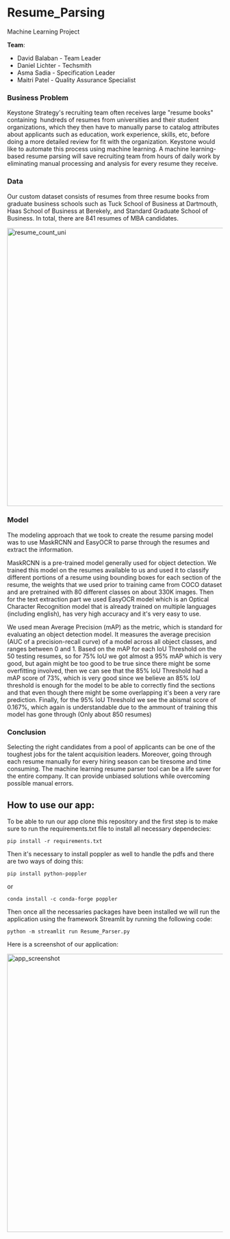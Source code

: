 # Resume_Parsing
Machine Learning Project

**Team**: 
* David Balaban - Team Leader
* Daniel Lichter - Techsmith
* Asma Sadia - Specification Leader
* Maitri Patel - Quality Assurance Specialist

### Business Problem
Keystone Strategy's recruiting team often receives large "resume books"  containing  hundreds of resumes from universities and their student organizations, which they then have to manually parse to catalog attributes about applicants such as education, work experience, skills, etc, before doing a more detailed review for fit with the organization. Keystone would like to automate this process using machine learning. A machine learning-based resume parsing will save recruiting team from hours of daily work by eliminating manual processing and analysis for every resume they receive. 

### Data
Our custom dataset consists of resumes from three resume books from graduate business schools such as Tuck School of Business at Dartmouth, Haas School of Business at Berekely, and Standard Graduate School of Business. In total, there are 841 resumes of MBA candidates.

<img width="650" alt="resume_count_uni" src="https://user-images.githubusercontent.com/20906514/147151896-103f3997-2c89-4830-bf7c-17f05f1b4925.png">

### Model
The modeling approach that we took to create the resume parsing model was to use MaskRCNN and EasyOCR to parse through the resumes and extract the information.

MaskRCNN is a pre-trained model generally used for object detection. We trained this model on the resumes available to us and used it to classify different portions of a resume using bounding boxes for each section of the resume, the weights that we used prior to training came from COCO dataset and are pretrained with 80 different classes on about 330K images. Then for the text extraction part we used EasyOCR model which is an Optical Character Recognition model that is already trained on multiple languages (including english), has very high accuracy and it's very easy to use.

We used mean Average Precision (mAP) as the metric, which is standard for evaluating an object detection model. It measures the average precision (AUC of a precision-recall curve) of a model across all object classes, and ranges between 0 and 1. Based on the mAP for each IoU Threshold on the 50 testing resumes, so for 75% IoU we got almost a 95% mAP which is very good, but again might be too good to be true since there might be some overfitting involved, then we can see that the 85% IoU Threshold had a mAP score of 73%, which is very good since we believe an 85% IoU threshold is enough for the model to be able to correctly find the sections and that even though there might be some overlapping it's been a very rare prediction. Finally, for the 95% IoU Threshold we see the abismal score of 0.167%, which again is understandable due to the ammount of training this model has gone through (Only about 850 resumes)



### Conclusion
Selecting the right candidates from a pool of applicants can be one of the toughest jobs for the talent acquisition leaders. Moreover, going through each resume manually for every hiring season can be tiresome and time consuming. The machine learning resume parser tool can be a life saver for the entire company. It can provide unbiased solutions while overcoming possible manual errors.


## How to use our app:

To be able to run our app clone this repository and the first step is to make sure to run the requirements.txt file to install all necessary dependecies:
```
pip install -r requirements.txt
```
Then it's necessary to install poppler as well to handle the pdfs and there are two ways of doing this:
```
pip install python-poppler
```
or
```
conda install -c conda-forge poppler
```
Then once all the necessaries packages have been installed we will run the application using the framework Streamlit by running the following code:
```
python -m streamlit run Resume_Parser.py
```

Here is a screenshot of our application:

<img width="650" alt="app_screenshot" src="https://media.discordapp.net/attachments/890017873324572729/923148182119141406/unknown.png?width=1814&height=982">


